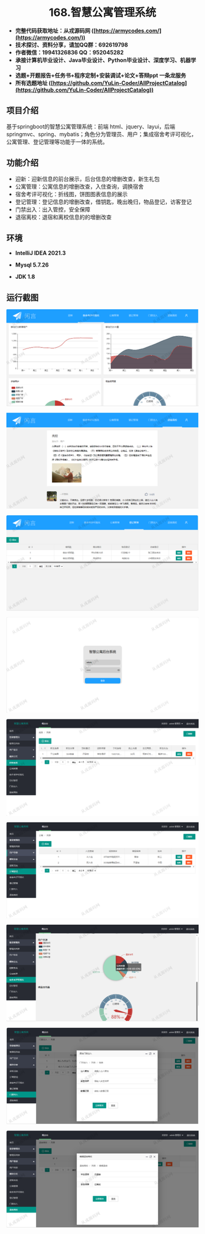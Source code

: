 <p><h1 align="center">168.智慧公寓管理系统</h1></p>

- <b>完整代码获取地址：从戎源码网 ([https://armycodes.com/](https://armycodes.com/))</b>
- <b>技术探讨、资料分享，请加QQ群：692619798</b> 
- <b>作者微信：19941326836  QQ：952045282</b> 
- <b>承接计算机毕业设计、Java毕业设计、Python毕业设计、深度学习、机器学习</b>
- <b>选题+开题报告+任务书+程序定制+安装调试+论文+答辩ppt 一条龙服务</b>
- <b>所有选题地址 ([https://github.com/YuLin-Coder/AllProjectCatalog](https://github.com/YuLin-Coder/AllProjectCatalog)) </b>

## 项目介绍
基于springboot的智慧公寓管理系统：前端 html、jquery、layui，后端 springmvc、spring、mybatis；角色分为管理员、用户；集成宿舍考评可视化，公寓管理、登记管理等功能于一体的系统。

## 功能介绍

- 迎新：迎新信息的前台展示，后台信息的增删改查，新生礼包
- 公寓管理：公寓信息的增删改查，入住查询，调换宿舍
- 宿舍考评可视化：折线图，饼图图表信息的展示
- 登记管理：登记信息的增删改查，借钥匙，晚出晚归，物品登记，访客登记
- 门禁出入：出入管控，安全保障
- 退宿离校：退宿和离校信息的的增删改查

## 环境

- <b>IntelliJ IDEA 2021.3</b>

- <b>Mysql 5.7.26</b>

- <b>JDK 1.8</b>

## 运行截图
![](screenshot/1.png)

![](screenshot/2.png)

![](screenshot/3.png)

![](screenshot/4.png)

![](screenshot/5.png)

![](screenshot/6.png)

![](screenshot/7.png)

![](screenshot/8.png)

![](screenshot/9.png)
